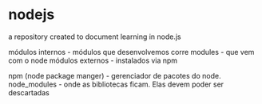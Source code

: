 # nodejs
a repository created to document learning in node.js



módulos internos - módulos que desenvolvemos
corre modules - que vem com o node
módulos externos - instalados via npm

npm (node package manger) - gerenciador de pacotes do node.
node_modules - onde as bibliotecas ficam. Elas devem poder ser descartadas
